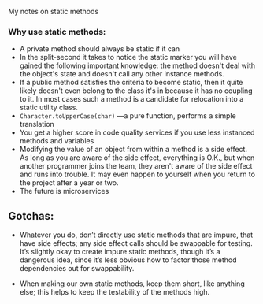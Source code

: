 My notes on static methods<!--more-->

### Why use static methods:
- A private method should always be static if it can
- In the split-second it takes to notice the static marker you will have gained the following important knowledge: the method doesn't deal with the object's state and doesn't call any other instance methods.
- If a public method satisfies the criteria to become static, then it quite likely doesn't even belong to the class it's in because it has no coupling to it. In most cases such a method is a candidate for relocation into a static utility class.
- `Character.toUpperCase(char)` —a pure function, performs a simple translation
- You get a higher score in code quality services if you use less instanced methods and variables
- Modifying the value of an object from within a method is a side effect. As long as you are aware of the side effect, everything is O.K., but when another programmer joins the team, they aren't aware of the side effect and runs into trouble. It may even happen to yourself when you return to the project after a year or two.
- The future is microservices


## Gotchas:

- Whatever you do, don’t directly use static methods that are impure, that have side effects; any side effect calls should be swappable for testing. It’s slightly okay to create impure static methods, though it’s a dangerous idea, since it’s less obvious how to factor those method dependencies out for swappability.

- When making our own static methods, keep them short, like anything else; this helps to keep the testability of the methods high.
